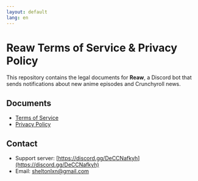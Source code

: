 ```yaml
---
layout: default
lang: en
---
```

# Reaw Terms of Service & Privacy Policy

This repository contains the legal documents for **Reaw**, a Discord bot that sends notifications about new anime episodes and Crunchyroll news.

## Documents
- [Terms of Service](/Reaw-Terms-of-Service-and-Privacy-Policy/terms-of-service.en)
- [Privacy Policy](/Reaw-Terms-of-Service-and-Privacy-Policy/privacy-policy.en)

## Contact
- Support server: [https://discord.gg/DeCCNafkyh](https://discord.gg/DeCCNafkyh)
- Email: [sheltonlxn@gmail.com](mailto:sheltonlxn@gmail.com)
